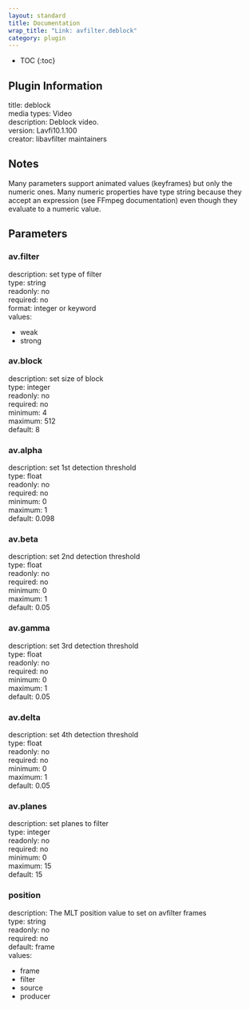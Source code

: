 ```yaml
---
layout: standard
title: Documentation
wrap_title: "Link: avfilter.deblock"
category: plugin
---
```

* TOC
{:toc}

## Plugin Information

title: deblock  
media types:
Video  
description: Deblock video.  
version: Lavfi10.1.100  
creator: libavfilter maintainers  

## Notes

Many parameters support animated values (keyframes) but only the numeric ones. Many numeric properties have type string because they accept an expression (see FFmpeg documentation) even though they evaluate to a numeric value.

## Parameters

### av.filter

  
description:
set type of filter  
type: string  
readonly: no  
required: no  
format: integer or keyword  
values:  

* weak
* strong

### av.block

  
description:
set size of block  
type: integer  
readonly: no  
required: no  
minimum: 4  
maximum: 512  
default: 8  

### av.alpha

  
description:
set 1st detection threshold  
type: float  
readonly: no  
required: no  
minimum: 0  
maximum: 1  
default: 0.098  

### av.beta

  
description:
set 2nd detection threshold  
type: float  
readonly: no  
required: no  
minimum: 0  
maximum: 1  
default: 0.05  

### av.gamma

  
description:
set 3rd detection threshold  
type: float  
readonly: no  
required: no  
minimum: 0  
maximum: 1  
default: 0.05  

### av.delta

  
description:
set 4th detection threshold  
type: float  
readonly: no  
required: no  
minimum: 0  
maximum: 1  
default: 0.05  

### av.planes

  
description:
set planes to filter  
type: integer  
readonly: no  
required: no  
minimum: 0  
maximum: 15  
default: 15  

### position

  
description:
The MLT position value to set on avfilter frames  
type: string  
readonly: no  
required: no  
default: frame  
values:  

* frame
* filter
* source
* producer

